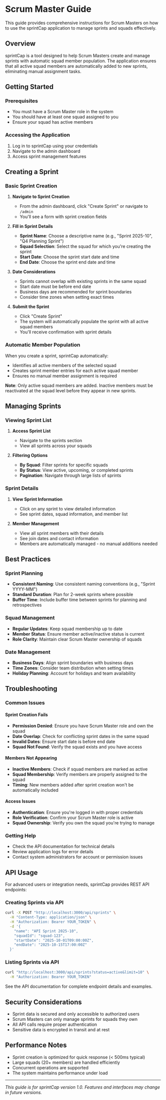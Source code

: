 # Scrum Master Guide

This guide provides comprehensive instructions for Scrum Masters on how to use the sprintCap application to manage sprints and squads effectively.

## Overview

sprintCap is a tool designed to help Scrum Masters create and manage sprints with automatic squad member population. The application ensures that all active squad members are automatically added to new sprints, eliminating manual assignment tasks.

## Getting Started

### Prerequisites
- You must have a Scrum Master role in the system
- You should have at least one squad assigned to you
- Ensure your squad has active members

### Accessing the Application
1. Log in to sprintCap using your credentials
2. Navigate to the admin dashboard
3. Access sprint management features

## Creating a Sprint

### Basic Sprint Creation

1. **Navigate to Sprint Creation**
   - From the admin dashboard, click "Create Sprint" or navigate to `/admin`
   - You'll see a form with sprint creation fields

2. **Fill in Sprint Details**
   - **Sprint Name**: Choose a descriptive name (e.g., "Sprint 2025-10", "Q4 Planning Sprint")
   - **Squad Selection**: Select the squad for which you're creating the sprint
   - **Start Date**: Choose the sprint start date and time
   - **End Date**: Choose the sprint end date and time

3. **Date Considerations**
   - Sprints cannot overlap with existing sprints in the same squad
   - Start date must be before end date
   - Business days are recommended for sprint boundaries
   - Consider time zones when setting exact times

4. **Submit the Sprint**
   - Click "Create Sprint"
   - The system will automatically populate the sprint with all active squad members
   - You'll receive confirmation with sprint details

### Automatic Member Population

When you create a sprint, sprintCap automatically:
- Identifies all active members of the selected squad
- Creates sprint member entries for each active squad member
- Ensures no manual member assignment is required

**Note**: Only active squad members are added. Inactive members must be reactivated at the squad level before they appear in new sprints.

## Managing Sprints

### Viewing Sprint List

1. **Access Sprint List**
   - Navigate to the sprints section
   - View all sprints across your squads

2. **Filtering Options**
   - **By Squad**: Filter sprints for specific squads
   - **By Status**: View active, upcoming, or completed sprints
   - **Pagination**: Navigate through large lists of sprints

### Sprint Details

1. **View Sprint Information**
   - Click on any sprint to view detailed information
   - See sprint dates, squad information, and member list

2. **Member Management**
   - View all sprint members with their details
   - See join dates and contact information
   - Members are automatically managed - no manual additions needed

## Best Practices

### Sprint Planning
- **Consistent Naming**: Use consistent naming conventions (e.g., "Sprint YYYY-MM")
- **Standard Duration**: Plan for 2-week sprints where possible
- **Buffer Time**: Include buffer time between sprints for planning and retrospectives

### Squad Management
- **Regular Updates**: Keep squad membership up to date
- **Member Status**: Ensure member active/inactive status is current
- **Role Clarity**: Maintain clear Scrum Master ownership of squads

### Date Management
- **Business Days**: Align sprint boundaries with business days
- **Time Zones**: Consider team distribution when setting times
- **Holiday Planning**: Account for holidays and team availability

## Troubleshooting

### Common Issues

#### Sprint Creation Fails
- **Permission Denied**: Ensure you have Scrum Master role and own the squad
- **Date Overlap**: Check for conflicting sprint dates in the same squad
- **Invalid Dates**: Ensure start date is before end date
- **Squad Not Found**: Verify the squad exists and you have access

#### Members Not Appearing
- **Inactive Members**: Check if squad members are marked as active
- **Squad Membership**: Verify members are properly assigned to the squad
- **Timing**: New members added after sprint creation won't be automatically included

#### Access Issues
- **Authentication**: Ensure you're logged in with proper credentials
- **Role Verification**: Confirm your Scrum Master role is active
- **Squad Ownership**: Verify you own the squad you're trying to manage

### Getting Help
- Check the API documentation for technical details
- Review application logs for error details
- Contact system administrators for account or permission issues

## API Usage

For advanced users or integration needs, sprintCap provides REST API endpoints:

### Creating Sprints via API
```bash
curl -X POST "http://localhost:3000/api/sprints" \
  -H "Content-Type: application/json" \
  -H "Authorization: Bearer YOUR_TOKEN" \
  -d '{
    "name": "API Sprint 2025-10",
    "squadId": "squad-123",
    "startDate": "2025-10-01T09:00:00Z",
    "endDate": "2025-10-15T17:00:00Z"
  }'
```

### Listing Sprints via API
```bash
curl "http://localhost:3000/api/sprints?status=active&limit=10" \
  -H "Authorization: Bearer YOUR_TOKEN"
```

See the API documentation for complete endpoint details and examples.

## Security Considerations

- Sprint data is secured and only accessible to authorized users
- Scrum Masters can only manage sprints for squads they own
- All API calls require proper authentication
- Sensitive data is encrypted in transit and at rest

## Performance Notes

- Sprint creation is optimized for quick response (< 500ms typical)
- Large squads (20+ members) are handled efficiently
- Concurrent operations are supported
- The system maintains performance under load

---

*This guide is for sprintCap version 1.0. Features and interfaces may change in future versions.*